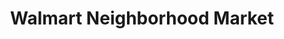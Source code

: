 ---
title: "Walmart Neighborhood Market"
url: /sachse/walmart-neighborhood-market/
shop: Supermarkt
---